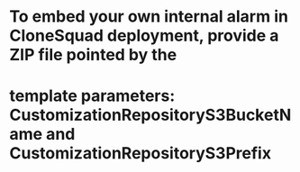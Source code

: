 #
# To embed your own internal alarm in CloneSquad deployment, provide a ZIP file pointed by the
# template parameters: CustomizationRepositoryS3BucketName and CustomizationRepositoryS3Prefix
#
